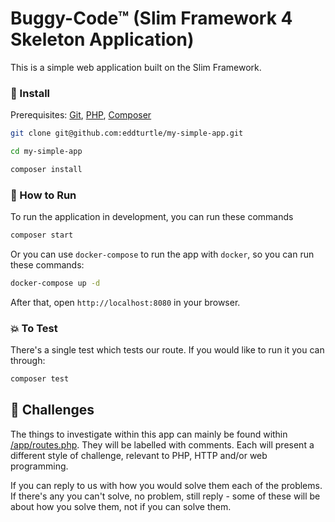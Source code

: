 # Buggy-Code™ (Slim Framework 4 Skeleton Application)

This is a simple web application built on the Slim Framework.

### :triangular_ruler: Install

Prerequisites: [Git](https://git-scm.com/), [PHP](https://www.php.net/), [Composer](https://getcomposer.org/)

```bash
git clone git@github.com:eddturtle/my-simple-app.git
```

```bash
cd my-simple-app
```

```bash
composer install
```

### :running: How to Run

To run the application in development, you can run these commands 

```bash
composer start
```

Or you can use `docker-compose` to run the app with `docker`, so you can run these commands:

```bash
docker-compose up -d
```

After that, open `http://localhost:8080` in your browser.

### :boom: To Test

There's a single test which tests our route. If you would like to run it you can through:

```bash
composer test
```

## :see_no_evil: Challenges

The things to investigate within this app can mainly be found within [/app/routes.php](/eddturtle/my-simple-app/blob/master/app/routes.php). They will be labelled with comments. Each will present a different style of challenge, relevant to PHP, HTTP and/or web programming.

If you can reply to us with how you would solve them each of the problems. If there's any you can't solve, no problem, still reply - some of these will be about how you solve them, not if you can solve them.